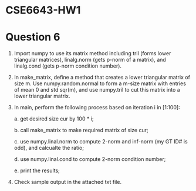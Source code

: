 # CSE6643-HW1

# Question 6
1. Import numpy to use its matrix method including tril (forms lower triangular matrices), linalg.norm (gets p-norm of a matrix), and linalg.cond (gets p-norm condition number).

2. In make_matrix, define a method that creates a lower triangular matrix of size m. Use numpy.random.normal to form a m-size matrix with entries of mean 0 and std sqr(m), and use numpy.tril to cut this matrix into a lower triangular matrix.

3. In main, perform the following process based on iteration i in [1:100]:

    a. get desired size cur by 100 * i;

    b. call make_matrix to make required matrix of size cur;

    c. use numpy.linal.norm to compute 2-norm and inf-norm (my GT ID# is odd), and calcualte the ratio;

    d. use numpy.linal.cond to compute 2-norm condition number;

    e. print the results;

4. Check sample output in the attached txt file.